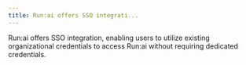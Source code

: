 ```yaml
---
title: Run:ai offers SSO integrati...
---
```


Run:ai offers SSO integration, enabling users to utilize existing organizational credentials to access Run:ai without requiring dedicated credentials.

